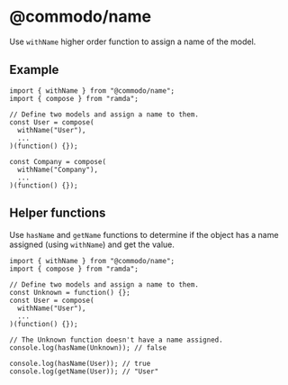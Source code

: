 # @commodo/name

Use `withName` higher order function to assign a name of the model.

## Example

```
import { withName } from "@commodo/name";
import { compose } from "ramda";

// Define two models and assign a name to them.
const User = compose(
  withName("User"),
  ...
)(function() {});

const Company = compose(
  withName("Company"),
  ...
)(function() {});
```

## Helper functions

Use `hasName` and `getName` functions to determine if the object has a name assigned (using `withName`) and get the value.

```
import { withName } from "@commodo/name";
import { compose } from "ramda";

// Define two models and assign a name to them.
const Unknown = function() {};
const User = compose(
  withName("User"),
  ...
)(function() {});

// The Unknown function doesn't have a name assigned.
console.log(hasName(Unknown)); // false

console.log(hasName(User)); // true
console.log(getName(User)); // "User"
```

